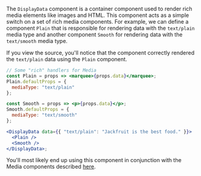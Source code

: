 The `DisplayData` component is a container component used to render rich media elements like images and HTML. This component acts as a simple switch on a set of rich media components. For example, we can define a component `Plain` that is responsible for rendering data with the `text/plain` media type and another component `Smooth` for rendering data with the `text/smooth` media type.

If you view the source, you'll notice that the component correctly rendered the `text/plain` data using the `Plain` component.

```jsx
// Some "rich" handlers for Media
const Plain = props => <marquee>{props.data}</marquee>;
Plain.defaultProps = {
  mediaType: "text/plain"
};

const Smooth = props => <p>{props.data}</p>;
Smooth.defaultProps = {
  mediaType: "text/smooth"
};

<DisplayData data={{ "text/plain": "Jackfruit is the best food." }}>
  <Plain />
  <Smooth />
</DisplayData>;
```

You'll most likely end up using this component in conjunction with the Media components described [here](#media-outputs).
